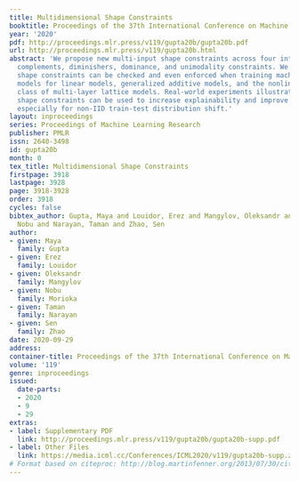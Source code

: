```yaml
---
title: Multidimensional Shape Constraints
booktitle: Proceedings of the 37th International Conference on Machine Learning
year: '2020'
pdf: http://proceedings.mlr.press/v119/gupta20b/gupta20b.pdf
url: http://proceedings.mlr.press/v119/gupta20b.html
abstract: 'We propose new multi-input shape constraints across four intuitive categories:
  complements, diminishers, dominance, and unimodality constraints. We show these
  shape constraints can be checked and even enforced when training machine-learned
  models for linear models, generalized additive models, and the nonlinear function
  class of multi-layer lattice models. Real-world experiments illustrate how the different
  shape constraints can be used to increase explainability and improve regularization,
  especially for non-IID train-test distribution shift.'
layout: inproceedings
series: Proceedings of Machine Learning Research
publisher: PMLR
issn: 2640-3498
id: gupta20b
month: 0
tex_title: Multidimensional Shape Constraints
firstpage: 3918
lastpage: 3928
page: 3918-3928
order: 3918
cycles: false
bibtex_author: Gupta, Maya and Louidor, Erez and Mangylov, Oleksandr and Morioka,
  Nobu and Narayan, Taman and Zhao, Sen
author:
- given: Maya
  family: Gupta
- given: Erez
  family: Louidor
- given: Oleksandr
  family: Mangylov
- given: Nobu
  family: Morioka
- given: Taman
  family: Narayan
- given: Sen
  family: Zhao
date: 2020-09-29
address: 
container-title: Proceedings of the 37th International Conference on Machine Learning
volume: '119'
genre: inproceedings
issued:
  date-parts:
  - 2020
  - 9
  - 29
extras:
- label: Supplementary PDF
  link: http://proceedings.mlr.press/v119/gupta20b/gupta20b-supp.pdf
- label: Other Files
  link: https://media.icml.cc/Conferences/ICML2020/v119/gupta20b-supp.zip
# Format based on citeproc: http://blog.martinfenner.org/2013/07/30/citeproc-yaml-for-bibliographies/
---
```

